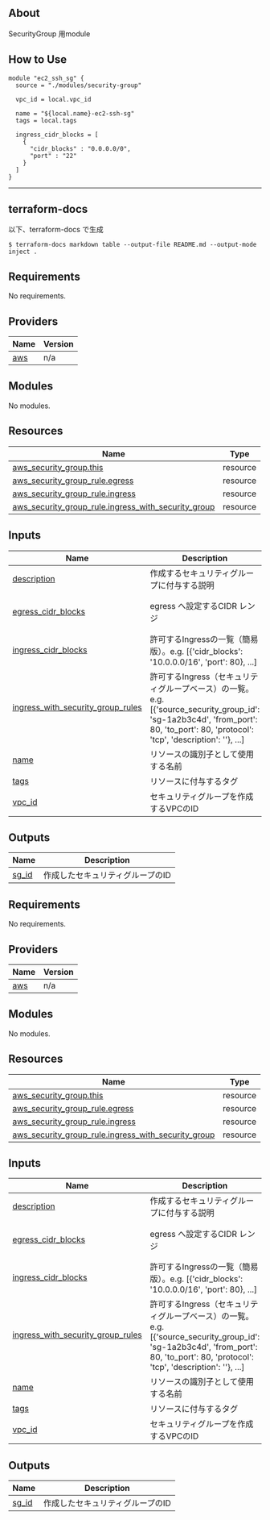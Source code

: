 ## About
SecurityGroup 用module

## How to Use
```hcl
module "ec2_ssh_sg" {
  source = "./modules/security-group"

  vpc_id = local.vpc_id

  name = "${local.name}-ec2-ssh-sg"
  tags = local.tags

  ingress_cidr_blocks = [
    {
      "cidr_blocks" : "0.0.0.0/0",
      "port" : "22"
    }
  ]
}
```

---

## terraform-docs

以下、terraform-docs で生成
```
$ terraform-docs markdown table --output-file README.md --output-mode inject .
```


## Requirements

No requirements.

## Providers

| Name | Version |
|------|---------|
| <a name="provider_aws"></a> [aws](#provider\_aws) | n/a |

## Modules

No modules.

## Resources

| Name | Type |
|------|------|
| [aws_security_group.this](https://registry.terraform.io/providers/hashicorp/aws/latest/docs/resources/security_group) | resource |
| [aws_security_group_rule.egress](https://registry.terraform.io/providers/hashicorp/aws/latest/docs/resources/security_group_rule) | resource |
| [aws_security_group_rule.ingress](https://registry.terraform.io/providers/hashicorp/aws/latest/docs/resources/security_group_rule) | resource |
| [aws_security_group_rule.ingress_with_security_group](https://registry.terraform.io/providers/hashicorp/aws/latest/docs/resources/security_group_rule) | resource |

## Inputs

| Name | Description | Type | Default | Required |
|------|-------------|------|---------|:--------:|
| <a name="input_description"></a> [description](#input\_description) | 作成するセキュリティグループに付与する説明 | `string` | `""` | no |
| <a name="input_egress_cidr_blocks"></a> [egress\_cidr\_blocks](#input\_egress\_cidr\_blocks) | egress へ設定するCIDR レンジ | `list` | <pre>[<br>  "0.0.0.0/0"<br>]</pre> | no |
| <a name="input_ingress_cidr_blocks"></a> [ingress\_cidr\_blocks](#input\_ingress\_cidr\_blocks) | 許可するIngressの一覧（簡易版）。e.g. [{'cidr\_blocks': '10.0.0.0/16', 'port': 80}, ...] | `list` | `[]` | no |
| <a name="input_ingress_with_security_group_rules"></a> [ingress\_with\_security\_group\_rules](#input\_ingress\_with\_security\_group\_rules) | 許可するIngress（セキュリティグループベース）の一覧。 e.g. [{'source\_security\_group\_id': 'sg-1a2b3c4d', 'from\_port': 80, 'to\_port': 80, 'protocol': 'tcp', 'description': ''}, ...] | `list` | `[]` | no |
| <a name="input_name"></a> [name](#input\_name) | リソースの識別子として使用する名前 | `string` | n/a | yes |
| <a name="input_tags"></a> [tags](#input\_tags) | リソースに付与するタグ | `map` | `{}` | no |
| <a name="input_vpc_id"></a> [vpc\_id](#input\_vpc\_id) | セキュリティグループを作成するVPCのID | `string` | n/a | yes |

## Outputs

| Name | Description |
|------|-------------|
| <a name="output_sg_id"></a> [sg\_id](#output\_sg\_id) | 作成したセキュリティグループのID |

<!-- BEGIN_TF_DOCS -->
## Requirements

No requirements.

## Providers

| Name | Version |
|------|---------|
| <a name="provider_aws"></a> [aws](#provider\_aws) | n/a |

## Modules

No modules.

## Resources

| Name | Type |
|------|------|
| [aws_security_group.this](https://registry.terraform.io/providers/hashicorp/aws/latest/docs/resources/security_group) | resource |
| [aws_security_group_rule.egress](https://registry.terraform.io/providers/hashicorp/aws/latest/docs/resources/security_group_rule) | resource |
| [aws_security_group_rule.ingress](https://registry.terraform.io/providers/hashicorp/aws/latest/docs/resources/security_group_rule) | resource |
| [aws_security_group_rule.ingress_with_security_group](https://registry.terraform.io/providers/hashicorp/aws/latest/docs/resources/security_group_rule) | resource |

## Inputs

| Name | Description | Type | Default | Required |
|------|-------------|------|---------|:--------:|
| <a name="input_description"></a> [description](#input\_description) | 作成するセキュリティグループに付与する説明 | `string` | `""` | no |
| <a name="input_egress_cidr_blocks"></a> [egress\_cidr\_blocks](#input\_egress\_cidr\_blocks) | egress へ設定するCIDR レンジ | `list` | <pre>[<br>  "0.0.0.0/0"<br>]</pre> | no |
| <a name="input_ingress_cidr_blocks"></a> [ingress\_cidr\_blocks](#input\_ingress\_cidr\_blocks) | 許可するIngressの一覧（簡易版）。e.g. [{'cidr\_blocks': '10.0.0.0/16', 'port': 80}, ...] | `list` | `[]` | no |
| <a name="input_ingress_with_security_group_rules"></a> [ingress\_with\_security\_group\_rules](#input\_ingress\_with\_security\_group\_rules) | 許可するIngress（セキュリティグループベース）の一覧。 e.g. [{'source\_security\_group\_id': 'sg-1a2b3c4d', 'from\_port': 80, 'to\_port': 80, 'protocol': 'tcp', 'description': ''}, ...] | `list` | `[]` | no |
| <a name="input_name"></a> [name](#input\_name) | リソースの識別子として使用する名前 | `string` | n/a | yes |
| <a name="input_tags"></a> [tags](#input\_tags) | リソースに付与するタグ | `map` | `{}` | no |
| <a name="input_vpc_id"></a> [vpc\_id](#input\_vpc\_id) | セキュリティグループを作成するVPCのID | `string` | n/a | yes |

## Outputs

| Name | Description |
|------|-------------|
| <a name="output_sg_id"></a> [sg\_id](#output\_sg\_id) | 作成したセキュリティグループのID |
<!-- END_TF_DOCS -->
